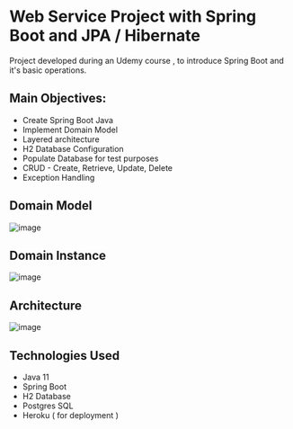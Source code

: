 # Web Service Project with Spring Boot and JPA / Hibernate

Project developed during an Udemy course , to introduce Spring Boot and it's basic operations.

## Main Objectives:

<ul>
  <li>Create Spring Boot Java</li>
  <li>Implement Domain Model</li>
  <li>Layered architecture</li>
  <li>H2 Database Configuration</li>
  <li>Populate Database for test purposes</li>
  <li>CRUD - Create, Retrieve, Update, Delete </li>
  <li>Exception Handling</li>
</ul>


## Domain Model

![image](https://user-images.githubusercontent.com/49655819/143723015-806bceb7-3269-4f83-8693-c591ced1aa9c.png)


## Domain Instance

![image](https://user-images.githubusercontent.com/49655819/143723026-cd31846c-56b2-4ede-b048-85300444f67e.png)

## Architecture

![image](https://user-images.githubusercontent.com/49655819/143723049-92b538a8-9d1e-4c8f-9ebc-8b73f2076955.png)


## Technologies Used

<ul>
  <li>Java 11</li>
  <li>Spring Boot</li>
  <li>H2 Database</li>
  <li>Postgres SQL</li>
  <li>Heroku ( for deployment )</li>
</ul>


